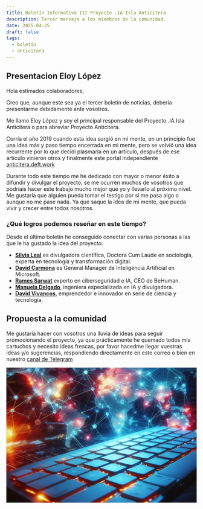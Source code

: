 ```yaml
---
title: Boletín Informativo III Proyecto .IA Isla Anticitera
description: Tercer mensaje a los miembros de la comunidad.
date: 2025-04-25
draft: false
tags:
  - boletín
  - anticitera
---
```


## Presentacion Eloy López

Hola estimados colaboradores,

Creo que, aunque este sea ya el tercer boletín de noticias, debería presentarme debidamente ante vosotros.

Me llamo Eloy López y soy el principal responsable del Proyecto .IA Isla Anticitera o para abreviar Proyecto Anticitera.

Corría el año 2019 cuando esta idea surgió en mi mente, en un principio fue una idea más y paso tiempo encerrada en mi mente, pero se volvió una idea recurrente por lo que decidí plasmarla en un artículo, después de ese artículo vinieron otros y finalmente este portal independiente [anticitera.deft.work](https://anticitera.deft.work)

Durante todo este tiempo me he dedicado con mayor o menor éxito a difundir y divulgar el proyecto, se me ocurren muchos de vosotros que podríais hacer este trabajo mucho mejor que yo y llevarlo al próximo nivel. Me gustaría que alguien pueda tomar el testigo por si me pasa algo o aunque no me pase nada. Ya que saque la idea de mi mente, que pueda vivir y crecer entre todos nosotros.

### ¿Qué logros podemos reseñar en este tiempo?

Desde el último boletín he conseguido conectar con varias personas a las que le ha gustado la idea del proyecto:

- [**Silvia Leal**](https://silvialeal.es/) es divulgadora científica, Doctora Cum Laude en sociología, experta en tecnología y transformación digital.
- [**David Carmona**](https://www.linkedin.com/in/david-carmona/) es General Manager de Inteligencia Artificial en Microsoft.
- [**Rames Sarwat**](https://www.linkedin.com/in/rames) experto en ciberseguridad e IA, CEO de BeHuman.
- [**Manuela Delgado**](https://www.linkedin.com/in/manuela-delgado-cruz/), ingeniera especializada en IA y divulgadora.
- [**David Vivancos**](https://vivancos.com/), emprendedor e innovador en serie de ciencia y tecnología.

## Propuesta a la comunidad

Me gustaría hacer con vosotros una lluvia de ideas para seguir promocionando el proyecto, ya que prácticamente he quemado todos mis cartuchos y necesito ideas frescas, por favor hacedme llegar vuestras ideas y/o sugerencias, respondiendo directamente en este correo o bien en nuestro [canal de Telegram](https://t.me/+oAeZGMsePDg2ZDI0)

<a href="https://anticitera.deft.work">
  <img src="/img/TecladoyPaises.webp" alt="Pie Proyecto .IA Isla Anticitera">
</a>
